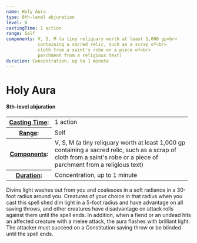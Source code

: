 ```yaml
---
name: Holy Aura
type: 8th-level abjuration
level: 8
castingTime: 1 action
range: Self
components: V, S, M (a tiny reliquary worth at least 1,000 gp<br>
			containing a sacred relic, such as a scrap of<br>
			cloth from a saint's robe or a piece of<br>
			parchment from a religious text)
duration: Concentration, up to 1 minute
---
```


Holy Aura
=========

#### 8th-level abjuration

<table cellspacing="0" class="statBlock"><tbody><tr><th><a href="/srd/spellcasting/castingASpell.htm#castingtime">Casting Time</a>:</th><td>1 action</td></tr><tr><th><a href="/srd/spellcasting/castingASpell.htm#range">Range</a>:</th><td>Self</td></tr><tr><th><a href="/srd/spellcasting/castingASpell.htm#components">Components</a>:</th><td>V, S, M (a tiny reliquary worth at least 1,000 gp<br>containing a sacred relic, such as a scrap of<br>cloth from a saint's robe or a piece of<br>parchment from a religious text)</td></tr><tr><th><a href="/srd/spellcasting/castingASpell.htm#duration">Duration</a>:</th><td>Concentration, up to 1 minute</td></tr></tbody></table>

Divine light washes out from you and coalesces in a soft radiance in a 30-foot radius around you. Creatures of your choice in that radius when you cast this spell shed dim light in a 5-foot radius and have advantage on all saving throws, and other creatures have disadvantage on attack rolls against them until the spell ends. In addition, when a fiend or an undead hits an affected creature with a melee attack, the aura flashes with brilliant light. The attacker must succeed on a Constitution saving throw or be blinded until the spell ends.